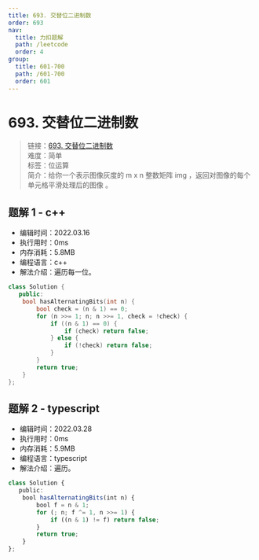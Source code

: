 ```yaml
---
title: 693. 交替位二进制数
order: 693
nav:
  title: 力扣题解
  path: /leetcode
  order: 4
group:
  title: 601-700
  path: /601-700
  order: 601
---
```


# 693. 交替位二进制数

> 链接：[693. 交替位二进制数](https://leetcode-cn.com/problems/binary-number-with-alternating-bits/)  
> 难度：简单  
> 标签：位运算  
> 简介：给你一个表示图像灰度的 m x n 整数矩阵 img ，返回对图像的每个单元格平滑处理后的图像 。

## 题解 1 - c++

- 编辑时间：2022.03.16
- 执行用时：0ms
- 内存消耗：5.8MB
- 编程语言：c++
- 解法介绍：遍历每一位。

```cpp
class Solution {
   public:
    bool hasAlternatingBits(int n) {
        bool check = (n & 1) == 0;
        for (n >>= 1; n; n >>= 1, check = !check) {
            if ((n & 1) == 0) {
                if (check) return false;
            } else {
                if (!check) return false;
            }
        }
        return true;
    }
};
```
## 题解 2 - typescript
- 编辑时间：2022.03.28
- 执行用时：0ms
- 内存消耗：5.9MB
- 编程语言：typescript
- 解法介绍：遍历。
```typescript
class Solution {
   public:
    bool hasAlternatingBits(int n) {
        bool f = n & 1;
        for (; n; f ^= 1, n >>= 1) {
            if ((n & 1) != f) return false;
        }
        return true;
    }
};
```
